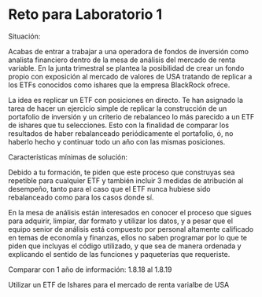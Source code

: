 # Reto para Laboratorio 1

Situación:

Acabas de entrar a trabajar a una operadora de fondos de inversión como analista financiero dentro de la mesa de análisis del mercado de renta variable. En la junta trimestral se plantea la posibilidad de crear un fondo propio con exposición al mercado de valores de USA tratando de replicar a los ETFs conocidos como ishares que la empresa BlackRock ofrece.

La idea es replicar un ETF con posiciones en directo. Te han asignado la tarea de hacer un ejercicio simple de replicar la construcción de un portafolio de inversión y un criterio de rebalanceo lo más parecido a un ETF de ishares que tu selecciones. Esto con la finalidad de comparar los resultados de haber rebalanceado periódicamente el portafolio, ó, no haberlo hecho y continuar todo un año con las mismas posiciones.

Características mínimas de solución:

Debido a tu formación, te piden que este proceso que construyas sea repetible para cualquier ETF y también incluir 3 medidas de atribución al desempeño, tanto para el caso que el ETF nunca hubiese sido rebalanceado como para los casos donde sí.

En la mesa de análisis están interesados en conocer el proceso que sigues para adquirir, limpiar, dar formato y utilizar los datos, y a pesar que el equipo senior de análisis está compuesto por personal altamente calificado en temas de economía y finanzas, ellos no saben programar por lo que te piden que incluyas el código utilizado, y que sea de manera ordenada y explicando el sentido de las funciones y paqueterías que requeriste.

Comparar con 1 año de información: 1.8.18 al 1.8.19

Utilizar un ETF de Ishares para el mercado de renta varialbe de USA

